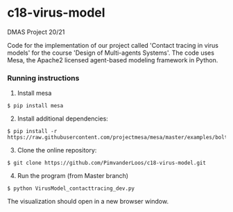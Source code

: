 # c18-virus-model
DMAS Project 20/21

Code for the implementation of our project called 'Contact tracing in virus models' for the course 'Design of Multi-agents Systems'. The code uses Mesa, the Apache2 licensed agent-based modeling framework in Python.


### Running instructions
1)  Install mesa
```shell
$ pip install mesa
```

2) Install additional dependencies:
```shell
$ pip install -r https://raw.githubusercontent.com/projectmesa/mesa/master/examples/boltzmann_wealth_model/requirements.txt
```

3) Clone the online repository:
```shell
$ git clone https://github.com/PimvanderLoos/c18-virus-model.git
```

4) Run the program (from Master branch)
```shell
$ python VirusModel_contacttracing_dev.py
```

The visualization should open in a new browser window. 
